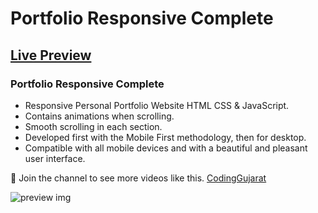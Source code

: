 # Portfolio Responsive Complete
## [Live Preview](https://codinggujaratweb.github.io/Create-Responsive-Personal-Portfolio-Website/)
### Portfolio Responsive Complete

- Responsive Personal Portfolio Website HTML CSS & JavaScript.
- Contains animations when scrolling.
- Smooth scrolling in each section.
- Developed first with the Mobile First methodology, then for desktop.
- Compatible with all mobile devices and with a beautiful and pleasant user interface.

💙 Join the channel to see more videos like this. [CodingGujarat](https://www.youtube.com/@codinggujarat)

![preview img](/preview.png)

